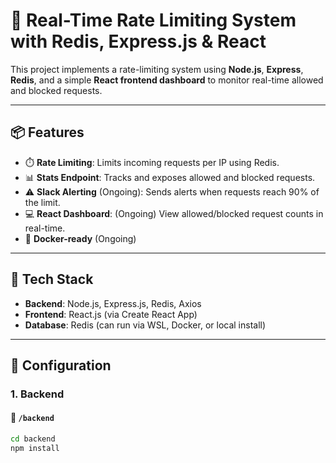 # 🚀 Real-Time Rate Limiting System with Redis, Express.js & React

This project implements a rate-limiting system using **Node.js**, **Express**, **Redis**, and a simple **React frontend dashboard** to monitor real-time allowed and blocked requests.

---

## 📦 Features

- ⏱️ **Rate Limiting**: Limits incoming requests per IP using Redis.
- 📊 **Stats Endpoint**: Tracks and exposes allowed and blocked requests.
- ⚠️ **Slack Alerting** (Ongoing): Sends alerts when requests reach 90% of the limit.
- 💻 **React Dashboard**: (Ongoing) View allowed/blocked request counts in real-time.
- 🐳 **Docker-ready** (Ongoing)

---

## 🧠 Tech Stack

- **Backend**: Node.js, Express.js, Redis, Axios
- **Frontend**: React.js (via Create React App)
- **Database**: Redis (can run via WSL, Docker, or local install)

---

## 🔧 Configuration

### 1. Backend

#### 📁 `/backend`

```bash
cd backend
npm install
